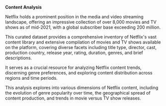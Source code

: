 **Content Analysis**

Netflix holds a prominent position in the media and video streaming landscape, 
offering an impressive collection of over 8,000 movies and TV shows as of mid-2021, with a global subscriber base exceeding 200 million. 

This curated dataset provides a comprehensive inventory of Netflix's vast content library and extensive compilation of movies and TV shows available on the platform, 
covering diverse facets including title type, director, cast, production country, release year, rating, duration, genres, and brief descriptions. 

It serves as a crucial resource for analyzing Netflix content trends, discerning genre preferences, and exploring content distribution across regions and time periods.

This analysis explores into various dimensions of Netflix content, including the evolution of genre popularity over time, 
the geographical spread of content production, and trends in movie versus TV show releases.
